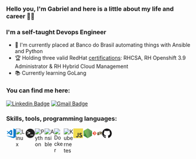 ### Hello you, I'm Gabriel and here is a little about my life and career 🚀🚀

### I'm a self-taught Devops Engineer
- 🏢 I'm currently placed at Banco do Brasil automating things with Ansible and Python
- 🏆 Holding three valid RedHat [certifications][certs]: RHCSA, RH Openshift 3.9 Administrator & RH Hybrid Cloud Management
- 📚 Currently learning GoLang

### You can find me here:

[![Linkedin Badge](https://img.shields.io/badge/-LinkedIn-blue?style=flat-square&logo=Linkedin&logoColor=white&link=https://www.linkedin.com/in/gabrielsousabra/)](https://www.linkedin.com/in/gabrielsousabra/)
[![Gmail Badge](https://img.shields.io/badge/-Gmail-c14438?style=flat-square&logo=Gmail&logoColor=white)](mailto:gabrielsousabra@gmail.com)

### Skills, tools, programming languages:
<img align="left" alt="Visual Studio Code" width="26px" src="https://raw.githubusercontent.com/github/explore/80688e429a7d4ef2fca1e82350fe8e3517d3494d/topics/visual-studio-code/visual-studio-code.png" />
<img align="left" alt="Linux" width="26px" src="https://www.flaticon.com/svg/static/icons/svg/226/226772.svg" />
<img align="left" alt="Terminal" width="26px" src="https://raw.githubusercontent.com/github/explore/80688e429a7d4ef2fca1e82350fe8e3517d3494d/topics/terminal/terminal.png" />
<img align="left" alt="Python" width="26px" src="https://upload.wikimedia.org/wikipedia/commons/c/c3/Python-logo-notext.svg" />
<img align="left" alt="Ansible" width="26px" src="https://upload.wikimedia.org/wikipedia/commons/2/24/Ansible_logo.svg" />
<img align="left" alt="Docker" width="26px" src="https://www.flaticon.com/svg/static/icons/svg/919/919853.svg" />
<img align="left" alt="Kubernetes" width="26px" src="https://seeklogo.com/images/K/kubernetes-logo-3A67038EAB-seeklogo.com.png" />
<img align="left" alt="JavaScript" width="26px" src="https://raw.githubusercontent.com/github/explore/80688e429a7d4ef2fca1e82350fe8e3517d3494d/topics/javascript/javascript.png" />
<img align="left" alt="Node.js" width="26px" src="https://raw.githubusercontent.com/github/explore/80688e429a7d4ef2fca1e82350fe8e3517d3494d/topics/nodejs/nodejs.png" />
<img align="left" alt="Git" width="26px" src="https://raw.githubusercontent.com/github/explore/80688e429a7d4ef2fca1e82350fe8e3517d3494d/topics/git/git.png" />
<img align="left" alt="GitHub" width="26px" src="https://raw.githubusercontent.com/github/explore/78df643247d429f6cc873026c0622819ad797942/topics/github/github.png" />
<br />
<br />

<!-- <img align="justify" alt="gabrielvieirabra Most used languages" src="https://github-readme-stats.codestackr.vercel.app/api/top-langs/?username=gabrielvieirabra&show_icons=true&hide_border=true&theme=dracula" />

<img align="justify" alt="gabrielvieirabra GitHub Stats" src="https://github-readme-stats.codestackr.vercel.app/api?username=gabrielvieirabra&show_icons=true&hide_border=true&theme=dracula&count_private=true" /> -->

<br />
  
<!--START_SECTION:activity-->
<!--END_SECTION:activity-->

<br />
<br />

[linkedin]: https://www.linkedin.com/in/gabrielsousabra/
[email]: gabrielsousabra@gmail.com
[certs]: https://rhtapps.redhat.com/verify?certId=190-190-090 